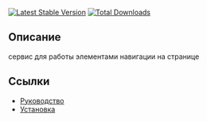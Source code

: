 [![Latest Stable Version](https://poser.pugx.org/yii2lab/yii2-navigation/v/stable.png)](https://packagist.org/packages/yii2lab/yii2-navigation)
[![Total Downloads](https://poser.pugx.org/yii2lab/yii2-navigation/downloads.png)](https://packagist.org/packages/yii2lab/yii2-navigation)

## Описание

сервис для работы элементами навигации на странице

## Ссылки

* [Руководство](guide/ru/README.md)
* [Установка](guide/ru/install.md)